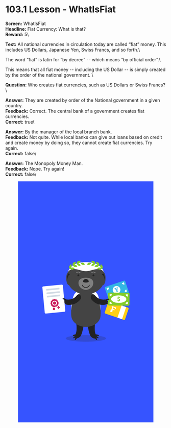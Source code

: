 # 103.1 Lesson - WhatIsFiat

**Screen:** WhatIsFiat\
**Headline:** Fiat Currency: What is that?\
**Reward:** 5\

**Text:** All national currencies in circulation today are called “fiat” money. This includes US Dollars, Japanese Yen, Swiss Francs, and so forth.\


The word “fiat” is latin for “by decree” -- which means “by official order”.\


This means that all fiat money -- including the US Dollar -- is simply created by the order of the national government.
\

**Question:** Who creates fiat currencies, such as US Dollars or Swiss Francs?\

**Answer:** They are created by order of the National government in a given country.\
**Feedback:** Correct. The central bank of a government creates fiat currencies.\
**Correct:** true\

**Answer:** By the manager of the local branch bank.\
**Feedback:** Not quite. While local banks can give out loans based on credit and create money by doing so, they cannot create fiat currencies. Try again.\
**Correct:** false\

**Answer:** The Monopoly Money Man.\
**Feedback:** Nope. Try again!\
**Correct:** false\


<figure><img src="../.gitbook/assets/image (12).png" alt=""><figcaption></figcaption></figure>

